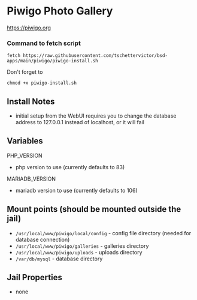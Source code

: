 # Piwigo Photo Gallery
https://piwigo.org

### Command to fetch script
```
fetch https://raw.githubusercontent.com/tschettervictor/bsd-apps/main/piwigo/piwigo-install.sh
```

Don't forget to
```
chmod +x piwigo-install.sh
```

## Install Notes
  - initial setup from the WebUI requires you to change the database address to 127.0.0.1 instead of localhost, or it will fail

## Variables

PHP_VERSION
  - php version to use (currently defaults to 83)

MARIADB_VERSION
  - mariadb version to use (currently defaults to 106)

## Mount points (should be mounted outside the jail)
  - `/usr/local/www/piwigo/local/config` - config file directory (needed for database connection)
  - `/usr/local/www/piwigo/galleries` - galleries directory
  - `/usr/local/www/piwigo/uploads` - uploads directory
  - `/var/db/mysql` - database directory

## Jail Properties
  - none
